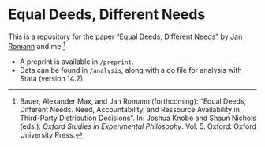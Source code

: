 # Equal Deeds, Different Needs

This is a repository for the paper “Equal Deeds, Different Needs” by [Jan Romann](https://github.com/JKRhb) and me.[^1]

- A preprint is available in `/preprint`.
- Data can be found in `/analysis`, along with a do file for analysis with Stata (version 14.2).

[^1]: Bauer, Alexander Max, and Jan Romann (forthcoming): “Equal Deeds, Different Needs. Need, Accountability, and Ressource Availability in Third-Party Distribution Decisions”. In: Joshua Knobe and Shaun Nichols (eds.): _Oxford Studies in Experimental Philosophy_. Vol. 5. Oxford: Oxford University Press.
